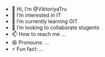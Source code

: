 - 👋 Hi, I’m @ViktoriyaTru
- 👀 I’m interested in IT
- 🌱 I’m currently learning GIT
- 💞️ I’m looking to collaborate stugents
- 📫 How to reach me ...
- 😄 Pronouns: ...
- ⚡ Fun fact: ...

<!---
ViktoriyaTru/ViktoriyaTru is a ✨ special ✨ repository because its `README.md` (this file) appears on your GitHub profile.
You can click the Preview link to take a look at your changes.
--->
